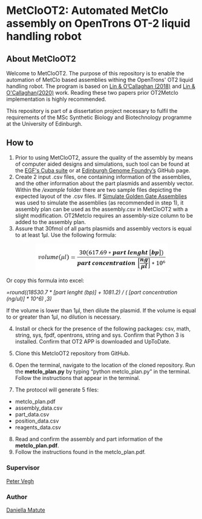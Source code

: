 # MetCloOT2: Automated MetClo assembly on OpenTrons OT-2 liquid handling robot

## About MetCloOT2

Welcome to MetCloOT2. The purpose of this repository is to enable the automation of MetClo based assemblies withing the OpenTrons' OT2 liquid handling robot. The program is based on [Lin & O’Callaghan (2018)](https://doi.org/10.1093/nar/gky596) and [Lin & O'Callaghan(2020)](http://link.springer.com/10.1007/978-1-0716-0908-8_9) work. Reading these two papers prior OT2Metclo implementation is highly recommended.

This repository is part of a dissertation project necessary to fulfil the requirements of the MSc Synthetic Biology and Biotechnology programme at the University of Edinburgh.

## How to
1. Prior to using MetCloOT2, assure the quality of the assembly by means of computer aided designs and simulations, such tool can be found at the [EGF's Cuba suite](https://cuba.genomefoundry.org/home) or at [Edinburgh Genome Foundry’s]( https://github.com/Edinburgh-Genome-Foundry) GitHub page.
2. Create 2 input .csv files, one containing information of the assemblies, and the other information about the part plasmids and assembly vector. Within the */example* folder there are two sample files depicting the expected layout of the .csv files. 
If [Simulate Golden Gate Assemblies](https://cuba.genomefoundry.org/simulate_gg_assemblies) was used to simulate the assemblies (as recommended in step 1), it assembly plan can be used as the assembly.csv in MetCloOT2 with a slight modification. OT2Metclo requires an assembly-size column to be added to the assembly plan. 
3. Assure that 30fmol of all parts plasmids and assembly vectors is equal to at least 1μl. 
Use the following formula:
<p align="center">
 <img src="doc/volume_formula.JPG" alt="drawing" width="350" align="center" class="center">
</p>
Or copy this formula into excel:

*=round((18530.7 * [part lenght (bp)]  + 1081.2) / ( [part concentration (ng/ul)] * 10^6) ,3)*

If the volume is lower than 1μl, then dilute the plasmid. If the volume is equal to or greater than 1μl, no dilution is necessary. 

4. Install or check for the presence of the following packages: csv, math, string, sys, fpdf, opentrons, string and sys.
Confirm that Python 3 is installed.
Confirm that OT2 APP is downloaded and UpToDate.

5. Clone this MetcloOT2 repository from GitHub.

6. Open the terminal, navigate to the location of the cloned repository. Run the **metclo_plan.py** by typing “python metclo_plan.py” in the terminal. Follow the instructions that appear in the terminal.

7. The protocol will generate 5 files:
- metclo_plan.pdf
- assembly_data.csv
- part_data.csv
- position_data.csv
- reagents_data.csv
8. Read and confirm the assembly and part information of the **metclo_plan.pdf**. 
9. Follow the instructions found in the metclo_plan.pdf.

### Supervisor 

[Peter Vegh](https://github.com/veghp)


### Author

[Daniella Matute](https://github.com/DanyMatute)


